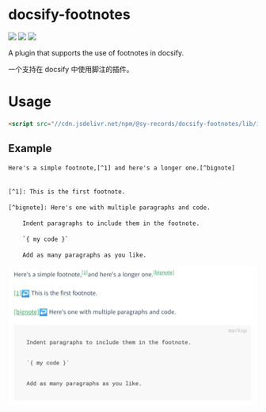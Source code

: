 # docsify-footnotes

[![](https://data.jsdelivr.com/v1/package/npm/@sy-records/docsify-footnotes/badge)](https://www.jsdelivr.com/package/npm/@sy-records/docsify-footnotes)
[![](https://img.shields.io/npm/v/@sy-records/docsify-footnotes.svg?style=flat-square)](https://www.npmjs.com/package/@sy-records/docsify-footnotes)
[![](https://img.shields.io/npm/l/@sy-records/docsify-footnotes)](https://github.com/sy-records/docsify-footnotes/blob/master/LICENSE)

A plugin that supports the use of footnotes in docsify.

一个支持在 docsify 中使用脚注的插件。

# Usage

```html
<script src="//cdn.jsdelivr.net/npm/@sy-records/docsify-footnotes/lib/index.min.js"></script>
```

## Example

```markup
Here's a simple footnote,[^1] and here's a longer one.[^bignote]


[^1]: This is the first footnote.

[^bignote]: Here's one with multiple paragraphs and code.

    Indent paragraphs to include them in the footnote.

    `{ my code }`

    Add as many paragraphs as you like.
```

![](screenshots.png)
